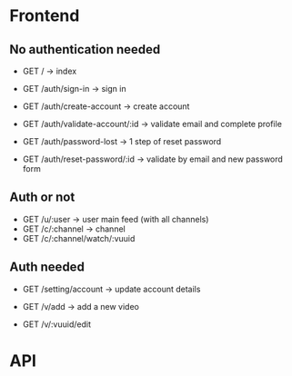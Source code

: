 # Frontend

## No authentication needed

- GET / -> index

- GET /auth/sign-in -> sign in
- GET /auth/create-account -> create account
- GET /auth/validate-account/:id -> validate email and complete profile
- GET /auth/password-lost -> 1 step of reset password
- GET /auth/reset-password/:id -> validate by email and new password form

## Auth or not

- GET /u/:user -> user main feed (with all channels)
- GET /c/:channel -> channel
- GET /c/:channel/watch/:vuuid

## Auth needed

- GET /setting/account -> update account details

- GET /v/add -> add a new video
- GET /v/:vuuid/edit

# API 
